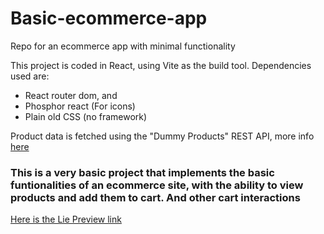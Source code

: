 # Basic-ecommerce-app
Repo for an ecommerce app with minimal functionality

This project is coded in React, using Vite as the build tool. Dependencies used are:
 - React router dom, and
 - Phosphor react (For icons)
 - Plain old CSS (no framework)

Product data is fetched using the "Dummy Products" REST API, more info [here](https://dummyjson.com/)

### This is a very basic project that implements the basic funtionalities of an ecommerce site, with the ability to view products and add them to cart. And other cart interactions

[Here is the Lie Preview link](https://lugi-shop.netlify.app/)

